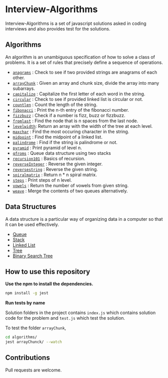 # Interview-Algorithms

Interview-Algorithms is a set of javascript solutions asked in coding interviews and also provides test for the solutions.

## Algorithms

An algorithm is an unambiguous specification of how to solve a class of problems. It is a set of rules that precisely define a sequence of operations.

-   [`anagrams`](algorithms/anagrams/index.js) : Check to see if two provided strings are anagrams of each other.
-   [`arrayChunk`](algorithms/arrayChunk/index.js) : Given an array and chunk size, divide the array into many subarrays.
-   [`capitalize`](algorithms/capitalize/index.js) : Capitalize the first letter of each word in the string.
-   [`circular`](algorithms/circular/index.js) : Check to see if provided linked list is circular or not.
-   [`countlen`](algorithms/countlen/index.js) : Count the length of the string.
-   [`fibonacci`](algorithms/fibonacci/index.js) : Print the n-th entry of the fibonacci number.
-   [`fizzbuzz`](algorithms/fizzbuzz/index.js) : Check if a number is fizz, buzz or fizzbuzz.
-   [`fromlast`](algorithms/fromlast/index.js) : Find the node that is n spaces from the last node.
-   [`levelwidth`](algorithms/levelwidth/index.js): Return an array with the width of the tree at each level.
-   [`maxchar`](algorithms/maxchar/index.js) : Find the most occuring character in the string.
-   [`midpoint`](algorithms/midpoint/index.js) : Find the midpoint of a linked list.
-   [`palindrome`](algorithms/palindrome/index.js) : Find if the string is palindrome or not.
-   [`pyramid`](algorithms/pyramid/index.js) : Print pyramid of level n.
-   [`qfroms`](algorithms/qfroms/index.js) : Queue data structure using two stacks
-   [`recursion101`](algorithms/recursion101/index.js) : Basics of recursion.
-   [`reverseInteger`](algorithms/reverseInteger/index.js) : Reverse the given integer.
-   [`reversestring`](algorithms/reversestring/index.js) : Reverse the given string.
-   [`spiralmatrix`](algorithms/spiralmatrix/index.js) : Return n \* n spiral matrix.
-   [`steps`](algorithms/steps/index.js) : Print steps of n level.
-   [`vowels`](algorithms/vowels/index.js) : Return the number of vowels from given string.
-   [`weave`](algorithms/weave/index.js) : Merge the contents of two queues alternatively.

## Data Structures

A data structure is a particular way of organizing data in a computer so that it can be used effectively.

-   [Queue](data-structures/queue/index.js)
-   [Stack](data-structures/stack/index.js)
-   [Linked List](data-structures/linkedlist/index.js)
-   [Tree](data-structures/tree/index.js)
-   [Binary Search Tree](data-structures/bst/index.js)

## How to use this repository

**Use the npm to install the dependencies.**

```bash
npm install -g jest
```

**Run tests by name**

Solution folders in the project contains `index.js` which contains solution code for the problem and `test.js` which test the solution.

To test the folder `arrayChunk`,

```bash
cd algorithms/
jest arrayChunck/ --watch
```

## Contributions

Pull requests are welcome.
